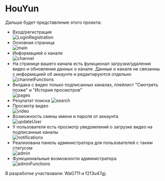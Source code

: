 # HouYun
Дальше будет представление этого проекта:
- Вход/регистрация   
![LoginRegistration](https://github.com/WaG711/HouYun/assets/137266836/1d770b7a-f48c-4b1a-9649-320da37381a4)
- Основная страница  
![main](https://github.com/WaG711/HouYun/assets/137266836/88a786a4-59b9-484b-a064-54cbd0121f54)
- Информацией о канале  
![channel](https://github.com/WaG711/HouYun/assets/137266836/2915cd95-4a97-439e-87e5-d475ae8bae17)
- На странице вашего канала есть функционал загрузки/удаления видео и обновления данных о канале. Данные о канале не связанны с информацией об аккаунте и редактируются отдельно  
![channelFunctions](https://github.com/WaG711/HouYun/assets/137266836/1162516e-b9e8-4761-9dae-36a76035d2b3)
- Вклдака с видео только подписанных каналах, плейлист "Смотреть позже" и "История просмотров"  
![pages](https://github.com/WaG711/HouYun/assets/137266836/98392146-0491-41bc-be70-524ceb303a4e)
- Резулатат поиска
![search](https://github.com/WaG711/HouYun/assets/137266836/e6d657cf-6a15-434a-97d7-2bffb201923a)
- Просмотр видео  
![video](https://github.com/WaG711/HouYun/assets/137266836/01efba38-fce6-4c84-beb2-47911f702359)
- Возможность смены имени и пароля от аккаунта  
![updateUser](https://github.com/WaG711/HouYun/assets/137266836/9a970ff7-f0f3-4bd7-a4ab-c58ab0b85acf)
- У пользователя есть просмотр уведомлений о загрузке видео на подписанные каналы  
![notifications](https://github.com/WaG711/HouYun/assets/137266836/02200683-e5a0-444e-b986-3584953b8e7a)
- Реализована панель администратора для пользователей с таким статусом  
![admin](https://github.com/WaG711/HouYun/assets/137266836/58f9a70e-6cbc-411f-bb3d-79757e9ef666)
- Функциональные возможности администратора  
![adminFunctions](https://github.com/WaG711/HouYun/assets/137266836/755e4d2d-072c-41b1-985b-f4cd52f02b67)  

В разработке участвовали: WaG711 и f213u47gj.
